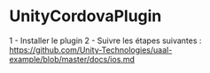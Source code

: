 # UnityCordovaPlugin

1 - Installer le plugin
2 - Suivre les étapes suivantes : 
https://github.com/Unity-Technologies/uaal-example/blob/master/docs/ios.md
